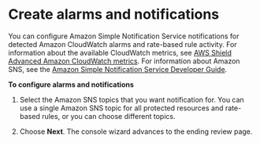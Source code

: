 # Create alarms and notifications<a name="ddos-get-started-create-alarms"></a>

You can configure Amazon Simple Notification Service notifications for detected Amazon CloudWatch alarms and rate\-based rule activity\. For information about the available CloudWatch metrics, see [AWS Shield Advanced Amazon CloudWatch metrics](ddos-cloudwatch-metrics.md)\. For information about Amazon SNS, see the [Amazon Simple Notification Service Developer Guide](https://docs.aws.amazon.com/sns/latest/dg/)\. 

**To configure alarms and notifications**

1. Select the Amazon SNS topics that you want notification for\. You can use a single Amazon SNS topic for all protected resources and rate\-based rules, or you can choose different topics\. 

1. Choose **Next**\. The console wizard advances to the ending review page\. 